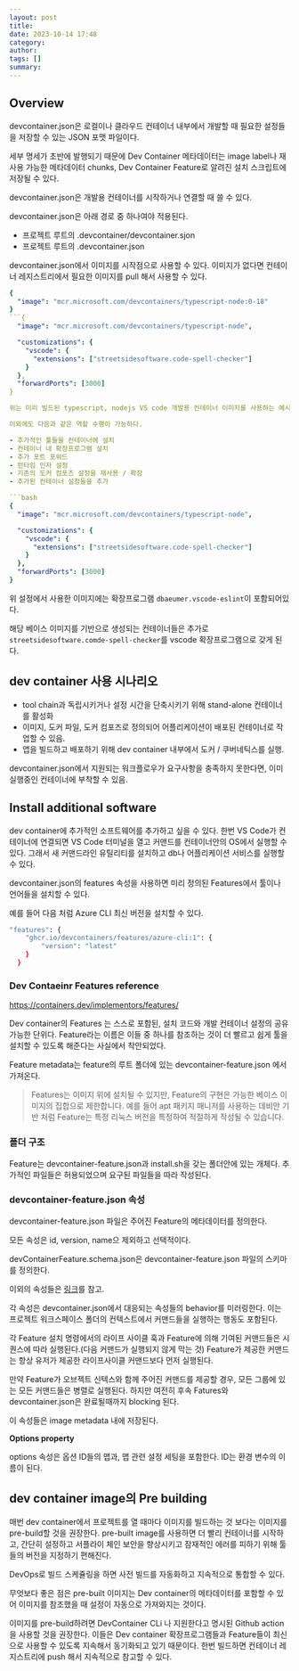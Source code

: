 ```yaml
---
layout: post
title:
date: 2023-10-14 17:48
category:
author:
tags: []
summary:
---
```


## Overview
devcontainer.json은 로컬이나 클라우드 컨테이너 내부에서 개발할 때 필요한 설정들을 저장할 수 있는 JSON 포맷 파일이다.

세부 명세가 초반에 발행되기 때문에 Dev Container 메타데이터는 image label나 재사용 가능한 메타데이터 chunks, Dev Container Feature로 알려진 설치 스크립트에 저장될 수 있다.

devcontainer.json은 개발용 컨테이너를 시작하거나 연결할 때 쓸 수 있다.

devcontainer.json은 아래 경로 중 하나여야 적용된다.

- 프로젝트 루트의 .devcontainer/devcontainer.sjon
- 프로젝트 루트의 .devcontainer.json

devcontainer.json에서 이미지를 시작점으로 사용할 수 있다.
이미지가 없다면 컨테이너 레지스트리에서 필요한 이미지를 pull 해서 사용할 수 있다.

```yaml
{
  "image": "mcr.microsoft.com/devcontainers/typescript-node:0-18"
}
```{
  "image": "mcr.microsoft.com/devcontainers/typescript-node",

  "customizations": {
    "vscode": {
      "extensions": ["streetsidesoftware.code-spell-checker"]
    }
  },
  "forwardPorts": [3000]
}

위는 미리 빌드된 typescript, nodejs VS code 개발용 컨테이너 이미지를 사용하는 예시다.

이외에도 다음과 같은 역할 수행이 가능하다.

- 추가적인 툴들을 컨테이너에 설치
- 컨테이너 내 확장프로그램 설치
- 추가 포트 포워드
- 런타임 인자 설정
- 기존의 도커 컴포즈 설정을 재사용 / 확장
- 추가된 컨테이너 설정들을 추가

```bash
{
  "image": "mcr.microsoft.com/devcontainers/typescript-node",

  "customizations": {
    "vscode": {
      "extensions": ["streetsidesoftware.code-spell-checker"]
    }
  },
  "forwardPorts": [3000]
}
```


위 설정에서 사용한 이미지에는 확장프로그램 `dbaeumer.vscode-eslint`이 포함되어있다.

해당 베이스 이미지를 기반으로 생성되는 컨테이너들은 추가로 `streetsidesoftware.comde-spell-checker`를 vscode 확장프로그램으로 갖게 된다.

## dev container 사용 시나리오

- tool chain과 독립시키거나 설정 시간을 단축시키기 위해 stand-alone 컨테이너를 활성화
- 이미지, 도커 파일, 도커 컴포즈로 정의되어 어플리케이션이 배포된 컨테이너로 작업할 수 있음.
- 앱을 빌드하고 배포하기 위해 dev container 내부에서 도커 / 쿠버네틱스를 실행.


devcontainer.json에서 지원되는 워크플로우가 요구사항을 충족하지 못한다면, 이미 실행중인 컨테이너에 부착할 수 있음.

## Install additional software

dev container에 추가적인 소프트웨어를 추가하고 싶을 수 있다. 한번 VS Code가 컨테이너에 연결되면 VS Code 터미널을 열고 커맨드를 컨테이너안의 OS에서 실행할 수 있다. 그래서 새 커맨드라인 유틸리티를 설치하고 db나 어플리케이션 서비스를 실행할 수 있다.

devcontainer.json의 features 속성을 사용하면 미리 정의된 Features에서 툴이나 언어들을 설치할 수 있다.

예를 들어 다음 처럼 Azure CLI 최신 버전을 설치할 수 있다.

```bash
"features": {
    "ghcr.io/devcontainers/features/azure-cli:1": {
        "version": "latest"
    }
  }
```

### Dev Contaeinr Features reference

https://containers.dev/implementors/features/

Dev container의 Features 는 스스로 포함된, 설치 코드와 개발 컨테이너 설정의 공유가능한 단위다. Feature라는 이름은 이들 중 하나를 참조하는 것이 더 빨르고 쉽게 툴을 설치할 수 있도록 해준다는 사실에서 착안되었다.

Feature metadata는 feature의 루트 폴더에 있는 devcontainer-feature.json 에서 가져온다.

> Features는 이미지 위에 설치될 수 있지만, Feature의 구현은 가능한 베이스 이미지의 집합으로 제한합니다. 예를 들어 apt 패키지 매니저를 사용하는 데비안 기반 처럼 Feature는 특정 리눅스 버전을 특정하여 적절하게 작성될 수 있습니다.

### 폴더 구조

Feature는 devcontainer-feature.json과 install.sh을 갖는 폴더안에 있는 개체다. 추가적인 파일들은 허용되었으며 요구된 파일들을 따라 작성된다.

### devcontainer-feature.json 속성

devcontainer-feature.json 파일은 주어진 Feature의 메타데이터를 정의한다.

모든 속성은 id, version, name으 제외하고 선택적이다.

devContainerFeature.schema.json은 devcontainer-feature.json 파일의 스키마를 정의한다.

이외의 속성들은 [링크](https://containers.dev/implementors/features/#folder-structure)를 참고.



각 속성은 devcontainer.json에서 대응되는 속성들의 behavior를 미러링한다. 이는 프로젝트 워크스페이스 폴더의 컨텍스트에서 커맨드들을 실행하는 행동도 포함된다.

각 Feature 설치 명령에서의 라이프 사이클 훅과 Feature에 의해 기여된 커맨드들은 시퀀스에 따라 실행된다.(다음 커맨드가 실행되지 않게 막는 것) Feature가 제공한 커맨드는 항상 유저가 제공한 라이프사이클 커맨드보다 먼저 실행된다.

만약 Feature가 오브젝트 신텍스와 함께 주어진 커맨드를 제공할 경우, 모든 그룹에 있는 모든 커맨드들은 병렬로 실행된다. 하지만 여전히 후속 Fatures와 devcontainer.json은 완료될때까지 blocking 된다.

이 속성들은 image metadata 내에 저장된다.

**Options property**

options 속성은 옵션 ID들의 맵과, 맵 관련 설정 세팅을 포함한다. ID는 환경 변수의 이름이 된다. 


## dev container image의 Pre building

매번 dev container에서 프로젝트를 열 때마다 이미지를 빌드하는 것 보다는 이미지를 pre-build할 것을 권장한다. pre-built image를 사용하면 더 빨리 컨테이너를 시작하고, 간단히 설정하고 서플라이 체인 보안을 향상시키고 잠재적인 에러를 피하기 위해 툴들의 버전을 지정하기 편해진다.

DevOps로 빌드 스케쥴링을 하면 사전 빌드를 자동화하고 지속적으로 통합할 수 있다.

무엇보다 좋은 점은 pre-built 이미지는 Dev container의 메타데이터를 포함할 수 있어 이미지를 참조했을 때 설정이 자동으로 가져와지는 것이다.

이미지를 pre-build하려면 DevContainer CLi 나 지원한다고 명시된 Github action을 사용할 것을 권장한다. 이들은 Dev container 확장프로그램들과 Feature들이 최신으로 사용할 수 있도록 지속해서 동기화되고 있기 때문이다. 한번 빌드하면 컨테이너 레지스트리에 push 해서 지속적으로 참고할 수 있다.




